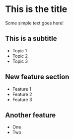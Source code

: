 # This is the title

Some simple text goes here!

## This is a subtitle
- Topic 1
- Topic 2
- Topic 3

## New feature section
- Feature 1
- Feature 2
- Feature 3

## Another feature
- One
- Two
